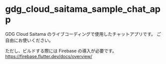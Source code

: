 # gdg_cloud_saitama_sample_chat_app

GDG Cloud Saitama のライブコーディングで使用したチャットアプリです。
ご自由にお使いください。

ただし、ビルドする際には Firebase の導入が必要です。
https://firebase.flutter.dev/docs/overview/
